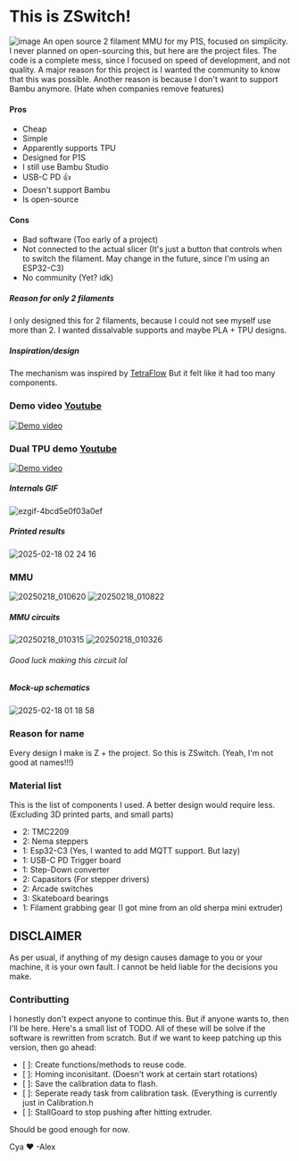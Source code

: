 # This is ZSwitch!
![image](https://github.com/user-attachments/assets/dbee23c3-8310-46dd-8ac8-5d697cf7f815)
An open source 2 filament MMU for my P1S, focused on simplicity. I never planned on open-sourcing this, but here are the project files.
The code is a complete mess, since I focused on speed of development, and not quality.
A major reason for this project is I wanted the community to know that this was possible.
Another reason is because I don't want to support Bambu anymore. (Hate when companies remove features)

#### Pros
- Cheap
- Simple
- Apparently supports TPU
- Designed for P1S
- I still use Bambu Studio
- USB-C PD 👍
- Doesn't support Bambu
- Is open-source

#### Cons
- Bad software (Too early of a project)
- Not connected to the actual slicer (It's just a button that controls when to switch the filament. May change in the future, since I'm using an ESP32-C3)
- No community (Yet? idk)

##### Reason for only 2 filaments
I only designed this for 2 filaments, because I could not see myself use more than 2.
I wanted dissalvable supports and maybe PLA + TPU designs.

##### Inspiration/design
The mechanism was inspired by [TetraFlow](https://github.com/apoorv1in/TetraFlow_MMU)
But it felt like it had too many components.

### Demo video [Youtube](https://youtu.be/LOB4sRO39Bo)
[![Demo video](http://img.youtube.com/vi/LOB4sRO39Bo/0.jpg)](https://youtu.be/LOB4sRO39Bo)
### Dual TPU demo [Youtube](https://youtu.be/BcuDLzC1Btk)
[![Demo video](http://img.youtube.com/vi/BcuDLzC1Btk/0.jpg)](https://youtu.be/BcuDLzC1Btk)
##### Internals GIF
![ezgif-4bcd5e0f03a0ef](https://github.com/user-attachments/assets/d12f7e44-84cf-4363-b937-c65ca188389a)
##### Printed results
![2025-02-18 02 24 16](https://github.com/user-attachments/assets/ec4de492-c135-4f0e-83e8-bb43668c63a2)


### MMU
![20250218_010620](https://github.com/user-attachments/assets/1d19f10f-dc9e-4824-b82c-c2926f4becf0)
![20250218_010822](https://github.com/user-attachments/assets/5cd85980-0cf1-4fd2-b591-0bb1e85c5c09)

##### MMU circuits
![20250218_010315](https://github.com/user-attachments/assets/afc427bf-3e34-4655-a244-776b1d5f0d38)
![20250218_010326](https://github.com/user-attachments/assets/9d4fd046-55ac-4572-876a-0742dc3d2c9d)
###### Good luck making this circuit lol

##### Mock-up schematics
![2025-02-18 01 18 58](https://github.com/user-attachments/assets/903994d8-51bd-4910-9cfe-e601e07107da)

### Reason for name
Every design I make is Z + the project.
So this is ZSwitch.
(Yeah, I'm not good at names!!!)

### Material list
This is the list of components I used.
A better design would require less.
(Excluding 3D printed parts, and small parts)
- 2: TMC2209
- 2: Nema steppers
- 1: Esp32-C3 (Yes, I wanted to add MQTT support. But lazy)
- 1: USB-C PD Trigger board
- 1: Step-Down converter
- 2: Capasitors (For stepper drivers)
- 2: Arcade switches
- 3: Skateboard bearings
- 1: Filament grabbing gear (I got mine from an old sherpa mini extruder)

## DISCLAIMER
As per usual, if anything of my design causes damage to you or your machine, it is your own fault.
I cannot be held liable for the decisions you make.

### Contributting
I honestly don't expect anyone to continue this. But if anyone wants to, then I'll be here.
Here's a small list of TODO. All of these will be solve if the software is rewritten from scratch. But if we want to keep patching up this version, then go ahead:
- [ ]: Create functions/methods to reuse code.
- [ ]: Homing inconisitant. (Doesn't work at certain start rotations)
- [ ]: Save the calibration data to flash.
- [ ]: Seperate ready task from calibration task. (Everything is currently just in Calibration.h
- [ ]: StallGoard to stop pushing after hitting extruder.

Should be good enough for now.


Cya ♥ 
-Alex
